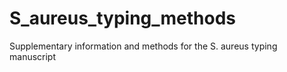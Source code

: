 # S_aureus_typing_methods
Supplementary information and methods for the S. aureus typing manuscript
